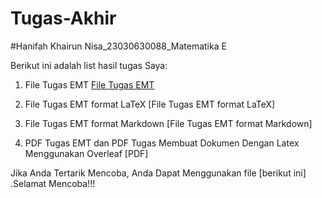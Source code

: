 # Tugas-Akhir
#Hanifah Khairun Nisa_23030630088_Matematika E

Berikut ini adalah list hasil tugas Saya:

1. File Tugas EMT
[File Tugas EMT](https://github.com/hani312/Tugas-Akhir/blob/2026229f9606d9e8a527000a9d7bba0c5cc170f5/Tugas%20Akhir.en)
2. File Tugas EMT format LaTeX
[File Tugas EMT format LaTeX]

3. File Tugas EMT format Markdown
[File Tugas EMT format Markdown]

4. PDF Tugas EMT dan PDF Tugas Membuat Dokumen Dengan Latex Menggunakan Overleaf
[PDF]

Jika Anda Tertarik Mencoba, Anda Dapat Menggunakan file [berikut ini] .Selamat Mencoba!!!
